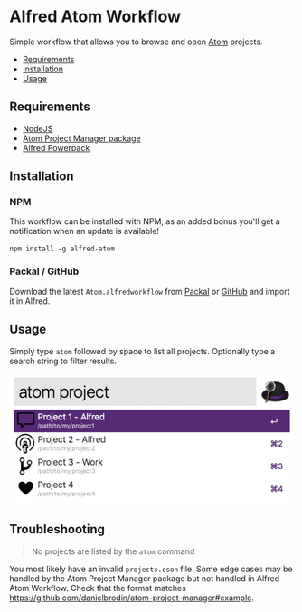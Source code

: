 # Alfred Atom Workflow

Simple workflow that allows you to browse and open [Atom](https://atom.io/) projects.

- [Requirements](#requirements)
- [Installation](#installation)
- [Usage](#usage)

## Requirements

- [NodeJS](https://nodejs.org)
- [Atom Project Manager package](https://atom.io/packages/project-manager)
- [Alfred Powerpack](https://www.alfredapp.com/powerpack)

## Installation

### NPM

This workflow can be installed with NPM, as an added bonus you'll get a notification when an update is available!

```shell
npm install -g alfred-atom
```

### Packal / GitHub

Download the latest `Atom.alfredworkflow` from [Packal](http://www.packal.org/workflow/atom) or [GitHub](https://github.com/Cloudstek/alfred-atom/releases) and import it in Alfred.

## Usage

Simply type `atom` followed by space to list all projects. Optionally type a search string to filter results.

![alfred-atom](screenshot.png)

## Troubleshooting

> No projects are listed by the `atom` command

You most likely have an invalid `projects.cson` file. Some edge cases may be handled by the Atom Project Manager package but not handled in Alfred Atom Workflow. Check that the format matches https://github.com/danielbrodin/atom-project-manager#example.
